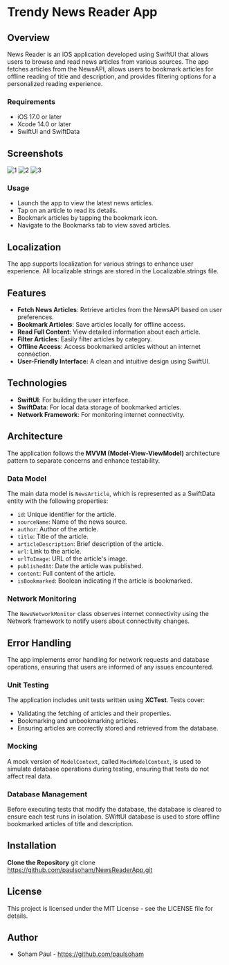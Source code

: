 # Trendy News Reader App

## Overview
News Reader is an iOS application developed using SwiftUI that allows users to browse and read news articles from various sources. The app fetches articles from the NewsAPI, allows users to bookmark articles for offline reading of title and description, and provides filtering options for a personalized reading experience.

### Requirements
- iOS 17.0 or later
- Xcode 14.0 or later
- SwiftUI and SwiftData

## Screenshots

![1](https://github.com/user-attachments/assets/5363efab-73cc-4f3e-b016-46af98088910)
![2](https://github.com/user-attachments/assets/a51bc6f7-d705-4d66-95c9-55c4a7b0ec6f)
![3](https://github.com/user-attachments/assets/8ad2b282-3d6f-47d7-9e26-b9c1d60dc09e)


 ### Usage
- Launch the app to view the latest news articles.
- Tap on an article to read its details.
- Bookmark articles by tapping the bookmark icon.
- Navigate to the Bookmarks tab to view saved articles.

 ## Localization
 The app supports localization for various strings to enhance user experience. All localizable strings are stored in the Localizable.strings file.

## Features
- **Fetch News Articles**: Retrieve articles from the NewsAPI based on user preferences.
- **Bookmark Articles**: Save articles locally for offline access.
- **Read Full Content**: View detailed information about each article.
- **Filter Articles**: Easily filter articles by category.
- **Offline Access**: Access bookmarked articles without an internet connection.
- **User-Friendly Interface:** A clean and intuitive design using SwiftUI.

## Technologies
- **SwiftUI**: For building the user interface.
- **SwiftData**: For local data storage of bookmarked articles.
- **Network Framework**: For monitoring internet connectivity.

## Architecture
The application follows the **MVVM (Model-View-ViewModel)** architecture pattern to separate concerns and enhance testability.

### Data Model
The main data model is `NewsArticle`, which is represented as a SwiftData entity with the following properties:
- `id`: Unique identifier for the article.
- `sourceName`: Name of the news source.
- `author`: Author of the article.
- `title`: Title of the article.
- `articleDescription`: Brief description of the article.
- `url`: Link to the article.
- `urlToImage`: URL of the article's image.
- `publishedAt`: Date the article was published.
- `content`: Full content of the article.
- `isBookmarked`: Boolean indicating if the article is bookmarked.

### Network Monitoring
The `NewsNetworkMonitor` class observes internet connectivity using the Network framework to notify users about connectivity changes.

## Error Handling
The app implements error handling for network requests and database operations, ensuring that users are informed of any issues encountered.

### Unit Testing
The application includes unit tests written using **XCTest**. Tests cover:
- Validating the fetching of articles and their properties.
- Bookmarking and unbookmarking articles.
- Ensuring articles are correctly stored and retrieved from the database.

### Mocking
A mock version of `ModelContext`, called `MockModelContext`, is used to simulate database operations during testing, ensuring that tests do not affect real data.

### Database Management
Before executing tests that modify the database, the database is cleared to ensure each test runs in isolation. SWiftUI database is used to store offline bookmarked articles of title and description.

## Installation
 **Clone the Repository**
    git clone https://github.com/paulsoham/NewsReaderApp.git

## License
This project is licensed under the MIT License - see the LICENSE file for details.

## Author
* Soham Paul - https://github.com/paulsoham


  



   
